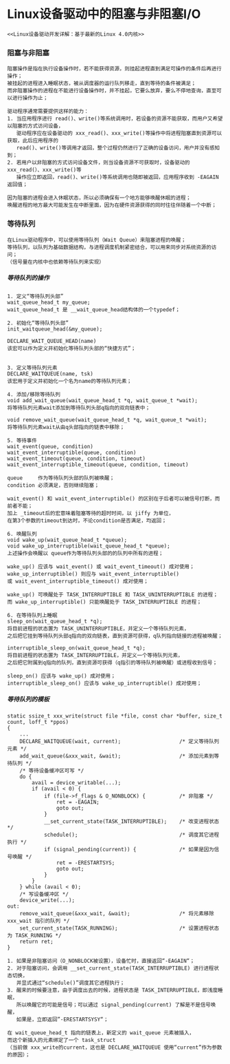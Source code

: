 # Linux设备驱动中的阻塞与非阻塞I/O
    <<Linux设备驱动开发详解：基于最新的Linux 4.0内核>>


### 阻塞与非阻塞
    阻塞操作是指在执行设备操作时，若不能获得资源，则挂起进程直到满足可操作的条件后再进行操作；
    被挂起的进程进入睡眠状态，被从调度器的运行队列移走，直到等待的条件被满足；
    而非阻塞操作的进程在不能进行设备操作时，并不挂起，它要么放弃，要么不停地查询，直至可以进行操作为止；

    驱动程序通常需要提供这样的能力：
    1. 当应用程序进行 read()、write()等系统调用时，若设备的资源不能获取，而用户又希望以阻塞的方式访问设备，
       驱动程序应在设备驱动的 xxx_read()、xxx_write()等操作中将进程阻塞直到资源可以获取，此后应用程序的
       read()、write()等调用才返回，整个过程仍然进行了正确的设备访问，用户并没有感知到；
    2. 若用户以非阻塞的方式访问设备文件，则当设备资源不可获取时，设备驱动的 xxx_read(）、xxx_write()等
       操作应立即返回，read()、write()等系统调用也随即被返回，应用程序收到 -EAGAIN返回值；

    因为阻塞的进程会进入休眠状态，所以必须确保有一个地方能够唤醒休眠的进程；
    唤醒进程的地方最大可能发生在中断里面，因为在硬件资源获得的同时往往伴随着一个中断；


### 等待队列
    在Linux驱动程序中，可以使用等待队列（Wait Queue）来阻塞进程的唤醒；
    等待队列，以队列为基础数据结构，与进程调度机制紧密结合，可以用来同步对系统资源的访问；
    （信号量在内核中也依赖等待队列来实现）

##### 等待队列的操作
    1. 定义“等待队列头部”
    wait_queue_head_t my_queue;
    wait_queue_head_t 是 __wait_queue_head结构体的一个typedef；

    2. 初始化“等待队列头部”
    init_waitqueue_head(&my_queue);

    DECLARE_WAIT_QUEUE_HEAD(name)
    该宏可以作为定义并初始化等待队列头部的“快捷方式”；


    3. 定义等待队列元素
    DECLARE_WAITQUEUE(name, tsk)
    该宏用于定义并初始化一个名为name的等待队列元素；

    4. 添加/移除等待队列
    void add_wait_queue(wait_queue_head_t *q, wait_queue_t *wait);
    将等待队列元素wait添加到等待队列头部q指向的双向链表中；

    void remove_wait_queue(wait_queue_head_t *q, wait_queue_t *wait);
    将等待队列元素wait从由q头部指向的链表中移除；

    5. 等待事件
    wait_event(queue, condition)
    wait_event_interruptible(queue, condition)
    wait_event_timeout(queue, condition, timeout)
    wait_event_interruptible_timeout(queue, condition, timeout)

    queue     作为等待队列头部的队列被唤醒；
    condition 必须满足，否则继续阻塞；

    wait_event() 和 wait_event_interruptible() 的区别在于后者可以被信号打断，而前者不能；
    加上 _timeout后的宏意味着阻塞等待的超时时间，以 jiffy 为单位，
    在第3个参数的timeout到达时，不论condition是否满足，均返回；

    6. 唤醒队列
    void wake_up(wait_queue_head_t *queue);
    void wake_up_interruptible(wait_queue_head_t *queue);
    上述操作会唤醒以 queue作为等待队列头部的的队列中所有的进程；

    wake_up() 应该与 wait_event() 或 wait_event_timeout() 成对使用；
    wake_up_interruptible() 则应与 wait_event_interruptible()
    或 wait_event_interruptible_timeout() 成对使用；

    wake_up() 可唤醒处于 TASK_INTERRUPTIBLE 和 TASK_UNINTERRUPTIBLE 的进程；
    而 wake_up_interruptible() 只能唤醒处于 TASK_INTERRUPTIBLE 的进程；

    6. 在等待队列上睡眠
    sleep_on(wait_queue_head_t *q);
    将目前进程的状态置为 TASK_UNINTERRUPTIBLE，并定义一个等待队列元素，
    之后把它挂到等待队列头部q指向的双向链表，直到资源可获得，q队列指向链接的进程被唤醒；

    interruptible_sleep_on(wait_queue_head_t *q);
    将目前进程的状态置为 TASK_INTERRUPTIBLE，并定义一个等待队列元素，
    之后把它附属到q指向的队列，直到资源可获得（q指引的等待队列被唤醒）或进程收到信号；

    sleep_on() 应该与 wake_up() 成对使用；
    interruptible_sleep_on() 应该与 wake_up_interruptible() 成对使用；

##### 等待队列的模板
    static ssize_t xxx_write(struct file *file, const char *buffer, size_t count, loff_t *ppos)
    {
        ...
        DECLARE_WAITQUEUE(wait, current);                   /* 定义等待队列元素 */
        add_wait_queue(&xxx_wait, &wait);                   /* 添加元素到等待队列 */
        /* 等待设备缓冲区可写 */
        do {
            avail = device_writable(...);
            if (avail < 0) {
                if (file->f_flags & O_NONBLOCK) {           /* 非阻塞 */
                    ret = -EAGAIN;
                    goto out;
                }
                __set_current_state(TASK_INTERRUPTIBLE);    /* 改变进程状态 */
                schedule();                                 /* 调度其它进程执行 */
                if (signal_pending(current)) {              /* 如果是因为信号唤醒 */
                    ret = -ERESTARTSYS;
                    goto out;
                }
            }
        } while (avail < 0);
        /* 写设备缓冲区 */
        device_write(...);
    out:
        remove_wait_queue(&xxx_wait, &wait);                /* 将元素移除 xxx_wait 指引的队列 */
        set_current_state(TASK_RUNNING);                    /* 设置进程状态为 TASK_RUNNING */
        return ret;
    }

    1. 如果是非阻塞访问（O_NONBLOCK被设置），设备忙时，直接返回“-EAGAIN“；
    2. 对于阻塞访问，会调用 __set_current_state(TASK_INTERRUPTIBLE) 进行进程状态切换，
       并显式通过“schedule()”调度其它进程执行；
    3. 醒来的时候要注意，由于调度出去的时候，进程状态是 TASK_INTERRUPTIBLE，即浅度睡眠，
       所以唤醒它的可能是信号；可以通过 signal_pending(current) 了解是不是信号唤醒，
       如果是，立即返回”-ERESTARTSYSY“；

    在 wait_queue_head_t 指向的链表上，新定义的 wait_queue 元素被插入，
    而这个新插入的元素绑定了一个 task_struct
    （当前做 xxx_write的current，这也是 DECLARE_WAITQUEUE 使用“current”作为参数的原因）；
